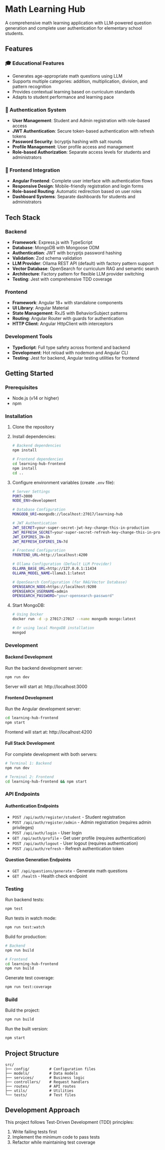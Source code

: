 # Math Learning Hub

A comprehensive math learning application with LLM-powered question generation and complete user authentication for elementary school students.

## Features

### 🎓 Educational Features

-   Generates age-appropriate math questions using LLM
-   Supports multiple categories: addition, multiplication, division, and pattern recognition
-   Provides contextual learning based on curriculum standards
-   Adapts to student performance and learning pace

### 🔐 Authentication System

-   **User Management**: Student and Admin registration with role-based access
-   **JWT Authentication**: Secure token-based authentication with refresh tokens
-   **Password Security**: bcryptjs hashing with salt rounds
-   **Profile Management**: User profile access and management
-   **Role-based Authorization**: Separate access levels for students and administrators

### 🎨 Frontend Integration

-   **Angular Frontend**: Complete user interface with authentication flows
-   **Responsive Design**: Mobile-friendly registration and login forms
-   **Role-based Routing**: Automatic redirection based on user roles
-   **Dashboard Systems**: Separate dashboards for students and administrators

## Tech Stack

### Backend

-   **Framework**: Express.js with TypeScript
-   **Database**: MongoDB with Mongoose ODM
-   **Authentication**: JWT with bcryptjs password hashing
-   **Validation**: Zod schema validation
-   **LLM Provider**: Ollama REST API (default) with factory pattern support
-   **Vector Database**: OpenSearch for curriculum RAG and semantic search
-   **Architecture**: Factory pattern for flexible LLM provider switching
-   **Testing**: Jest with comprehensive TDD coverage

### Frontend

-   **Framework**: Angular 18+ with standalone components
-   **UI Library**: Angular Material
-   **State Management**: RxJS with BehaviorSubject patterns
-   **Routing**: Angular Router with guards for authentication
-   **HTTP Client**: Angular HttpClient with interceptors

### Development Tools

-   **TypeScript**: Full type safety across frontend and backend
-   **Development**: Hot reload with nodemon and Angular CLI
-   **Testing**: Jest for backend, Angular testing utilities for frontend

## Getting Started

### Prerequisites

-   Node.js (v14 or higher)
-   npm

### Installation

1. Clone the repository
2. Install dependencies:

    ```bash
    # Backend dependencies
    npm install

    # Frontend dependencies
    cd learning-hub-frontend
    npm install
    cd ..
    ```

3. Configure environment variables (create `.env` file):

    ```bash
    # Server Settings
    PORT=3000
    NODE_ENV=development

    # Database Configuration
    MONGODB_URI=mongodb://localhost:27017/learning-hub

    # JWT Authentication
    JWT_SECRET=your-super-secret-jwt-key-change-this-in-production
    JWT_REFRESH_SECRET=your-super-secret-refresh-key-change-this-in-production
    JWT_EXPIRES_IN=1h
    JWT_REFRESH_EXPIRES_IN=7d

    # Frontend Configuration
    FRONTEND_URL=http://localhost:4200

    # Ollama Configuration (Default LLM Provider)
    OLLAMA_BASE_URL=http://127.0.0.1:11434
    OLLAMA_MODEL_NAME=llama3.1:latest

    # OpenSearch Configuration (for RAG/Vector Database)
    OPENSEARCH_NODE=https://localhost:9200
    OPENSEARCH_USERNAME=admin
    OPENSEARCH_PASSWORD="your-opensearch-password"
    ```

4. Start MongoDB:

    ```bash
    # Using Docker
    docker run -d -p 27017:27017 --name mongodb mongo:latest

    # Or using local MongoDB installation
    mongod
    ```

### Development

#### Backend Development

Run the backend development server:

```bash
npm run dev
```

Server will start at: http://localhost:3000

#### Frontend Development

Run the Angular development server:

```bash
cd learning-hub-frontend
npm start
```

Frontend will start at: http://localhost:4200

#### Full Stack Development

For complete development with both servers:

```bash
# Terminal 1: Backend
npm run dev

# Terminal 2: Frontend
cd learning-hub-frontend && npm start
```

### API Endpoints

#### Authentication Endpoints

-   `POST /api/auth/register/student` - Student registration
-   `POST /api/auth/register/admin` - Admin registration (requires admin privileges)
-   `POST /api/auth/login` - User login
-   `GET /api/auth/profile` - Get user profile (requires authentication)
-   `POST /api/auth/logout` - User logout (requires authentication)
-   `POST /api/auth/refresh` - Refresh authentication token

#### Question Generation Endpoints

-   `GET /api/questions/generate` - Generate math questions
-   `GET /health` - Health check endpoint

### Testing

Run backend tests:

```bash
npm test
```

Run tests in watch mode:

```bash
npm run test:watch
```

Build for production:

```bash
# Backend
npm run build

# Frontend
cd learning-hub-frontend
npm run build
```

Generate test coverage:

```bash
npm run test:coverage
```

### Build

Build the project:

```bash
npm run build
```

Run the built version:

```bash
npm start
```

## Project Structure

```
src/
├── config/         # Configuration files
├── models/         # Data models
├── services/       # Business logic
├── controllers/    # Request handlers
├── routes/         # API routes
├── utils/          # Utilities
└── tests/          # Test files
```

## Development Approach

This project follows Test-Driven Development (TDD) principles:

1. Write failing tests first
2. Implement the minimum code to pass tests
3. Refactor while maintaining test coverage
